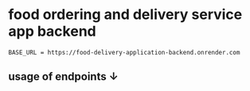 # food ordering and delivery service app backend 

``BASE_URL = https://food-delivery-application-backend.onrender.com``


##  usage of endpoints ↓
